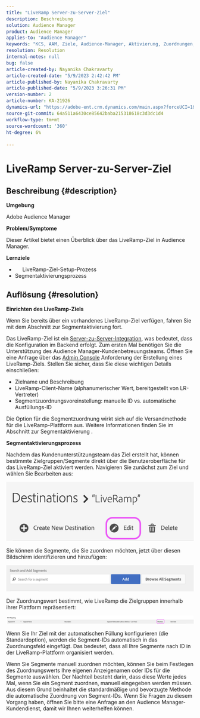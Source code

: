```yaml
---
title: "LiveRamp Server-zu-Server-Ziel"
description: Beschreibung
solution: Audience Manager
product: Audience Manager
applies-to: "Audience Manager"
keywords: "KCS, AAM, Ziele, Audience-Manager, Aktivierung, Zuordnungen, S2S, Server-zu-Server"
resolution: Resolution
internal-notes: null
bug: false
article-created-by: Nayanika Chakravarty
article-created-date: "5/9/2023 2:42:42 PM"
article-published-by: Nayanika Chakravarty
article-published-date: "5/9/2023 3:26:31 PM"
version-number: 2
article-number: KA-21926
dynamics-url: "https://adobe-ent.crm.dynamics.com/main.aspx?forceUCI=1&pagetype=entityrecord&etn=knowledgearticle&id=7fbcbbbc-77ee-ed11-8849-6045bd006079"
source-git-commit: 64a511a6430ce85642baba215318618c3d3dc1d4
workflow-type: tm+mt
source-wordcount: '360'
ht-degree: 6%

---
```


# LiveRamp Server-zu-Server-Ziel

## Beschreibung {#description}


<b>Umgebung</b>

Adobe Audience Manager

<b>Problem/Symptome</b>

Dieser Artikel bietet einen Überblick über das LiveRamp-Ziel in Audience Manager.

<b>Lernziele</b>

- &#x200B; &#x200B; &#x200B; &#x200B; &#x200B; LiveRamp-Ziel-Setup-Prozess
- Segmentaktivierungsprozess



## Auflösung {#resolution}


<b>Einrichten des LiveRamp-Ziels</b>

Wenn Sie bereits über ein vorhandenes LiveRamp-Ziel verfügen, fahren Sie mit dem Abschnitt zur Segmentaktivierung fort. 

Das LiveRamp-Ziel ist ein [Server-zu-Server-Integration](https://experienceleague.adobe.com/docs/audience-manager/user-guide/features/destinations/device-based/device-based-destinations-list.html?lang=de), was bedeutet, dass die Konfiguration im Backend erfolgt. Zum ersten Mal benötigen Sie die Unterstützung des Audience Manager-Kundenbetreuungsteams. Öffnen Sie eine Anfrage über das [Admin Console](https://adminconsole.adobe.com/) Anforderung der Erstellung eines LiveRamp-Ziels. Stellen Sie sicher, dass Sie diese wichtigen Details einschließen:

- Zielname und Beschreibung
- LiveRamp-Client-Name (alphanumerischer Wert, bereitgestellt von LR-Vertreter)
- Segmentzuordnungsvoreinstellung: manuelle ID vs. automatische Ausfüllungs-ID


Die Option für die Segmentzuordnung wirkt sich auf die Versandmethode für die LiveRamp-Plattform aus. Weitere Informationen finden Sie im Abschnitt zur Segmentaktivierung .



<b>Segmentaktivierungsprozess</b>

Nachdem das Kundenunterstützungsteam das Ziel erstellt hat, können bestimmte Zielgruppen/Segmente direkt über die Benutzeroberfläche für das LiveRamp-Ziel aktiviert werden. Navigieren Sie zunächst zum Ziel und wählen Sie Bearbeiten aus:

![](assets/bd9e9cba-89e3-ed11-a7c7-6045bd0065b6.png)



Sie können die Segmente, die Sie zuordnen möchten, jetzt über diesen Bildschirm identifizieren und hinzufügen:

![](assets/d96041d3-89e3-ed11-a7c7-6045bd0065b6.png)

Der Zuordnungswert bestimmt, wie LiveRamp die Zielgruppen innerhalb ihrer Plattform repräsentiert: 

![](assets/75158bf1-89e3-ed11-a7c7-6045bd0065b6.png)

Wenn Sie Ihr Ziel mit der automatischen Füllung konfigurieren (die Standardoption), werden die Segment-IDs automatisch in das Zuordnungsfeld eingefügt. Das bedeutet, dass all Ihre Segmente nach ID in der LiveRamp-Plattform organisiert werden.

Wenn Sie Segmente manuell zuordnen möchten, können Sie beim Festlegen des Zuordnungswerts Ihre eigenen Anzeigenamen oder IDs für die Segmente auswählen. Der Nachteil besteht darin, dass diese Werte jedes Mal, wenn Sie ein Segment zuordnen, manuell eingegeben werden müssen. Aus diesem Grund beinhaltet die standardmäßige und bevorzugte Methode die automatische Zuordnung von Segment-IDs. Wenn Sie Fragen zu diesem Vorgang haben, öffnen Sie bitte eine Anfrage an den Audience Manager-Kundendienst, damit wir Ihnen weiterhelfen können.
